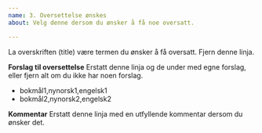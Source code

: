 ```yaml
---
name: 3. Oversettelse ønskes
about: Velg denne dersom du ønsker å få noe oversatt.

---
```


La overskriften (title) være termen du ønsker å få oversatt. Fjern denne linja.

**Forslag til oversettelse**
Erstatt denne linja og de under med egne forslag, eller fjern alt om du ikke har noen forslag.
* bokmål1,nynorsk1,engelsk1
* bokmål2,nynorsk2,engelsk2

**Kommentar**
Erstatt denne linja med en utfyllende kommentar dersom du ønsker det.
